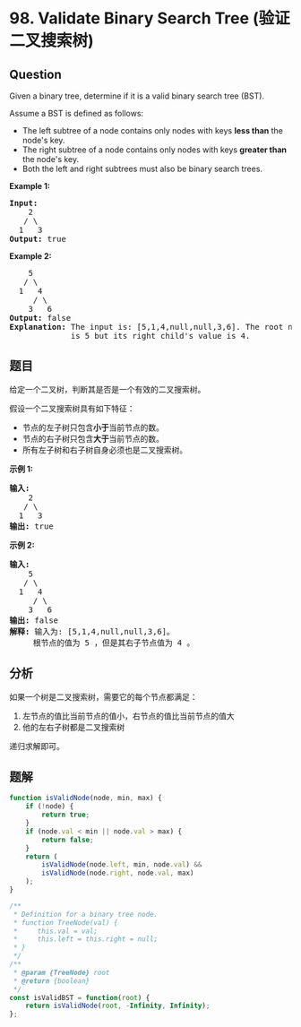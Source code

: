 # 98. Validate Binary Search Tree (验证二叉搜索树)

## Question

Given a binary tree, determine if it is a valid binary search tree (BST).

Assume a BST is defined as follows:

-   The left subtree of a node contains only nodes with keys **less than** the node's key.
-   The right subtree of a node contains only nodes with keys **greater than** the node's key.
-   Both the left and right subtrees must also be binary search trees.

**Example 1:**

<pre><strong>Input:</strong>
    2
   / \
  1   3
<strong>Output:</strong> true
</pre>

**Example 2:**

<pre>    5
   / \
  1   4
&nbsp;    / \
&nbsp;   3   6
<strong>Output:</strong> false
<strong>Explanation:</strong> The input is: [5,1,4,null,null,3,6]. The root node's value
&nbsp;            is 5 but its right child's value is 4.
</pre>

## 题目

给定一个二叉树，判断其是否是一个有效的二叉搜索树。

假设一个二叉搜索树具有如下特征：

-   节点的左子树只包含**小于**当前节点的数。
-   节点的右子树只包含**大于**当前节点的数。
-   所有左子树和右子树自身必须也是二叉搜索树。

**示例 1:**

<pre><strong>输入:</strong>
    2
   / \
  1   3
<strong>输出:</strong> true
</pre>

**示例 2:**

<pre><strong>输入:
</strong>    5
   / \
  1   4
&nbsp;    / \
&nbsp;   3   6
<strong>输出:</strong> false
<strong>解释:</strong> 输入为: [5,1,4,null,null,3,6]。
&nbsp;    根节点的值为 5 ，但是其右子节点值为 4 。
</pre>

## 分析

如果一个树是二叉搜索树，需要它的每个节点都满足：

1. 左节点的值比当前节点的值小，右节点的值比当前节点的值大
2. 他的左右子树都是二叉搜索树

递归求解即可。

## 题解

```javascript
function isValidNode(node, min, max) {
    if (!node) {
        return true;
    }
    if (node.val < min || node.val > max) {
        return false;
    }
    return (
        isValidNode(node.left, min, node.val) &&
        isValidNode(node.right, node.val, max)
    );
}

/**
 * Definition for a binary tree node.
 * function TreeNode(val) {
 *     this.val = val;
 *     this.left = this.right = null;
 * }
 */
/**
 * @param {TreeNode} root
 * @return {boolean}
 */
const isValidBST = function(root) {
    return isValidNode(root, -Infinity, Infinity);
};
```
